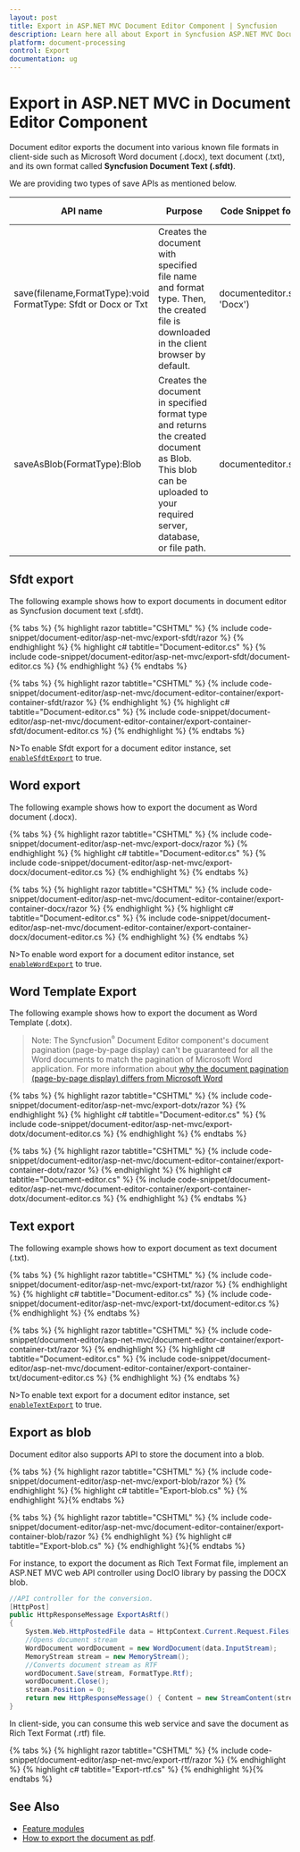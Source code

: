 ```yaml
---
layout: post
title: Export in ASP.NET MVC Document Editor Component | Syncfusion
description: Learn here all about Export in Syncfusion ASP.NET MVC Document Editor component of Syncfusion Essential JS 2 and more.
platform: document-processing
control: Export
documentation: ug
---
```



# Export in ASP.NET MVC in Document Editor Component 

Document editor exports the document into various known file formats in client-side such as Microsoft Word document (.docx), text document (.txt), and its own format called **Syncfusion Document Text (.sfdt)**.

We are providing two types of save APIs  as mentioned below.

|API name|Purpose|Code Snippet for Document Editor|Code Snippet for Document Editor Container|
|--------|---------|----------|----------|
|save(filename,FormatType):void<br>FormatType: Sfdt or Docx or Txt|Creates the document with specified file name and format type. Then, the created file is downloaded in the client browser by default.|documenteditor.save('sample', 'Docx')|container.documentEditor.save('sample', 'Docx')|
|saveAsBlob(FormatType):Blob|Creates the document in specified format type and returns the created document as Blob.<br>This blob can be uploaded to your required server, database, or file path.|documenteditor.saveAsBlob('Docx')|container.documentEditor.saveAsBlob('Docx')|

## Sfdt export

The following example shows how to export documents in document editor as Syncfusion document text (.sfdt).



{% tabs %}
{% highlight razor tabtitle="CSHTML" %}
{% include code-snippet/document-editor/asp-net-mvc/export-sfdt/razor %}
{% endhighlight %}
{% highlight c# tabtitle="Document-editor.cs" %}
{% include code-snippet/document-editor/asp-net-mvc/export-sfdt/document-editor.cs %}
{% endhighlight %}
{% endtabs %}

{% tabs %}
{% highlight razor tabtitle="CSHTML" %}
{% include code-snippet/document-editor/asp-net-mvc/document-editor-container/export-container-sfdt/razor %}
{% endhighlight %}
{% highlight c# tabtitle="Document-editor.cs" %}
{% include code-snippet/document-editor/asp-net-mvc/document-editor-container/export-container-sfdt/document-editor.cs %}
{% endhighlight %}
{% endtabs %}



N>To enable Sfdt export for a document editor instance, set [`enableSfdtExport`](https://help.syncfusion.com/cr/aspnetcore-js2/Syncfusion.EJ2.DocumentEditor.DocumentEditor.html#Syncfusion_EJ2_DocumentEditor_DocumentEditor_EnableSfdtExport) to true.

## Word export

The following example shows how to export the document as Word document (.docx).



{% tabs %}
{% highlight razor tabtitle="CSHTML" %}
{% include code-snippet/document-editor/asp-net-mvc/export-docx/razor %}
{% endhighlight %}
{% highlight c# tabtitle="Document-editor.cs" %}
{% include code-snippet/document-editor/asp-net-mvc/export-docx/document-editor.cs %}
{% endhighlight %}
{% endtabs %}

{% tabs %}
{% highlight razor tabtitle="CSHTML" %}
{% include code-snippet/document-editor/asp-net-mvc/document-editor-container/export-container-docx/razor %}
{% endhighlight %}
{% highlight c# tabtitle="Document-editor.cs" %}
{% include code-snippet/document-editor/asp-net-mvc/document-editor-container/export-container-docx/document-editor.cs %}
{% endhighlight %}
{% endtabs %}



N>To enable word export for a document editor instance, set [`enableWordExport`](https://help.syncfusion.com/cr/aspnetcore-js2/Syncfusion.EJ2.DocumentEditor.DocumentEditor.html#Syncfusion_EJ2_DocumentEditor_DocumentEditor_EnableWordExport) to true.

## Word Template Export 

The following example shows how to export the document as Word Template (.dotx).

>Note: The Syncfusion<sup style="font-size:70%">&reg;</sup> Document Editor component's document pagination (page-by-page display) can't be guaranteed for all the Word documents to match the pagination of Microsoft Word application. For more information about [why the document pagination (page-by-page display) differs from Microsoft Word](./import#why-the-document-pagination-differs-from-microsoft-word)



{% tabs %}
{% highlight razor tabtitle="CSHTML" %}
{% include code-snippet/document-editor/asp-net-mvc/export-dotx/razor %}
{% endhighlight %}
{% highlight c# tabtitle="Document-editor.cs" %}
{% include code-snippet/document-editor/asp-net-mvc/export-dotx/document-editor.cs %}
{% endhighlight %}
{% endtabs %}

{% tabs %}
{% highlight razor tabtitle="CSHTML" %}
{% include code-snippet/document-editor/asp-net-mvc/document-editor-container/export-container-dotx/razor %}
{% endhighlight %}
{% highlight c# tabtitle="Document-editor.cs" %}
{% include code-snippet/document-editor/asp-net-mvc/document-editor-container/export-container-dotx/document-editor.cs %}
{% endhighlight %}
{% endtabs %}


## Text export

The following example shows how to export document as text document (.txt).



{% tabs %}
{% highlight razor tabtitle="CSHTML" %}
{% include code-snippet/document-editor/asp-net-mvc/export-txt/razor %}
{% endhighlight %}
{% highlight c# tabtitle="Document-editor.cs" %}
{% include code-snippet/document-editor/asp-net-mvc/export-txt/document-editor.cs %}
{% endhighlight %}
{% endtabs %}

{% tabs %}
{% highlight razor tabtitle="CSHTML" %}
{% include code-snippet/document-editor/asp-net-mvc/document-editor-container/export-container-txt/razor %}
{% endhighlight %}
{% highlight c# tabtitle="Document-editor.cs" %}
{% include code-snippet/document-editor/asp-net-mvc/document-editor-container/export-container-txt/document-editor.cs %}
{% endhighlight %}
{% endtabs %}




N>To enable text export for a document editor instance, set [`enableTextExport`](https://help.syncfusion.com/cr/aspnetcore-js2/Syncfusion.EJ2.DocumentEditor.DocumentEditor.html#Syncfusion_EJ2_DocumentEditor_DocumentEditor_EnableTextExport) to true.

## Export as blob

Document editor also supports API to store the document into a blob.



{% tabs %}
{% highlight razor tabtitle="CSHTML" %}
{% include code-snippet/document-editor/asp-net-mvc/export-blob/razor %}
{% endhighlight %}
{% highlight c# tabtitle="Export-blob.cs" %}
{% endhighlight %}{% endtabs %}

{% tabs %}
{% highlight razor tabtitle="CSHTML" %}
{% include code-snippet/document-editor/asp-net-mvc/document-editor-container/export-container-blob/razor %}
{% endhighlight %}
{% highlight c# tabtitle="Export-blob.cs" %}
{% endhighlight %}{% endtabs %}



For instance, to export the document as Rich Text Format file, implement an ASP.NET MVC web API controller using DocIO library by passing the DOCX blob.

```csharp
//API controller for the conversion.
[HttpPost]
public HttpResponseMessage ExportAsRtf()
{
    System.Web.HttpPostedFile data = HttpContext.Current.Request.Files[0];
    //Opens document stream
    WordDocument wordDocument = new WordDocument(data.InputStream);
    MemoryStream stream = new MemoryStream();
    //Converts document stream as RTF
    wordDocument.Save(stream, FormatType.Rtf);
    wordDocument.Close();
    stream.Position = 0;
    return new HttpResponseMessage() { Content = new StreamContent(stream) };
}
```

In client-side, you can consume this web service and save the document as Rich Text Format (.rtf) file.



{% tabs %}
{% highlight razor tabtitle="CSHTML" %}
{% include code-snippet/document-editor/asp-net-mvc/export-rtf/razor %}
{% endhighlight %}
{% highlight c# tabtitle="Export-rtf.cs" %}
{% endhighlight %}{% endtabs %}




## See Also

* [Feature modules](./feature-module)
* [How to export the document as pdf](./how-to/export-document-as-pdf).
